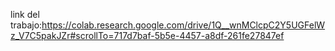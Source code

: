 link del trabajo:https://colab.research.google.com/drive/1Q__wnMClcpC2Y5UGFelWz_V7C5pakJZr#scrollTo=717d7baf-5b5e-4457-a8df-261fe27847ef 

